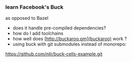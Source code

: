 ### learn Facebook's Buck 
as opposed to Bazel

- does it handle pre-compiled dependencies?
- how do I add toolchains
- how well does [http://buckaroo.pm](buckaroo) work ? 
- using buck with git submodules instead of monorepo:

https://github.com/njlr/buck-cells-example.git

